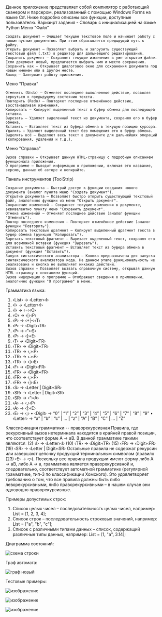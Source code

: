 Данное приложение представляет собой компилятор с работающий сканером и парсером, реализованный с помощью Windows Forms на языке C#. Ниже подробно описаны все функции, доступные пользователю.
Варианрт задания - Словарь с инициализацией на языке Python
Меню "Файл"

    Создать документ – Очищает текущее текстовое поле и начинает работу с новым пустым документом. При этом сбрасывается предыдущий путь к файлу.
    Открыть документ – Позволяет выбрать и загрузить существующий текстовый файл (.txt) в редактор для дальнейшего редактирования.
    Сохранить документ – Сохраняет текущие изменения в уже открытом файле. Если документ новый, предлагается выбрать имя и место сохранения.
    Сохранить как – Открывает диалоговое окно для сохранения документа под новым именем или в другом месте.
    Выход – Завершает работу приложения.

Меню "Правка"

    Отменить (Undo) – Отменяет последнее выполненное действие, позволяя вернуться к предыдущему состоянию текста.
    Повторить (Redo) – Повторяет последнее отменённое действие, восстанавливая изменения.
    Копировать – Копирует выделенный текст в буфер обмена для последующей вставки.
    Вырезать – Удаляет выделенный текст из документа, сохраняя его в буфер обмена.
    Вставить – Вставляет текст из буфера обмена в текущую позицию курсора.
    Удалить – Удаляет выделенный текст без помещения его в буфер обмена.
    Выделить всё – Выделяет весь текст в документе для дальнейших операций (копирования, удаления и т.д.).

Меню "Справка"

    Вызов справки – Открывает данную HTML-страницу с подробным описанием функционала приложения.
    О программе – Выводит информацию о приложении, включая его название, версию, данные об авторе и копирайте.

Панель инструментов (ToolStrip)

    Создание документа – Быстрый доступ к функции создания нового документа (аналог пункта меню "Создать документ").
    Открытие документа – Позволяет быстро открыть существующий текстовый файл, аналогично функции из меню "Открыть документ".
    Сохранение изменений – Сохраняет текущие изменения в документе, эквивалентно пункту меню "Сохранить документ".
    Отмена изменений – Отменяет последнее действие (аналог функции "Отменить").
    Повтор последнего изменения – Повторяет отменённое действие (аналог функции "Повторить").
    Копировать текстовый фрагмент – Копирует выделенный фрагмент текста в буфер обмена (функция "Копировать").
    Вырезать текстовый фрагмент – Вырезает выделенный текст, сохраняя его для возможной вставки (функция "Вырезать").
    Вставить текстовый фрагмент – Вставляет текст из буфера обмена в документ (функция "Вставить").
    Запуск синтаксического анализатора – Кнопка предназначена для запуска синтаксического анализатора кода. На данном этапе функциональность не реализована и кнопка не выполняет никаких действий.
    Вызов справки – Позволяет вызвать справочную систему, открывая данную HTML-страницу с описанием функций.
    Вызов информации о программе – Отображает сведения о приложении, аналогично функции "О программе" в меню.

Грамматика языка:

1.	‹List› → ‹Letter›‹I›
2.	‹I› → ‹Letter›‹I›
3.	‹I› → ‹=›‹O›
4.	‹O› → ‹[›‹P›
5.	‹P› → ‹+|–›‹T›
6.	‹P› → ‹Digit›‹TR›
7.	‹P› → ‹”›‹S›
8.	‹P› → ‹]›‹E›
9.	‹T› → ‹Digit›‹TR›
10.	‹TR› → ‹Digit›‹TR›
11.	‹TR› → ‹,›‹P›
12.	‹TR› → ‹.›‹F›
13.	‹TR› → ‹]›‹E›
14.	‹F› → ‹Digit›‹FR›
15.	‹FR› → ‹Digit›‹FR›
16.	‹FR› → ‹,›‹P›
17.	‹FR› → ‹]›‹E›
18.	‹S› → ‹Letter | Digit›‹SR›
19.	‹SR› → ‹Letter | Digit›‹SR›
20.	‹SR› → ‹”›‹A›
21.	‹A› → ‹,›‹P›
22.	‹A› → ‹]›‹E›
23.	‹E› → ‹;›
•	‹Digit› → “0” | “1” | “2” | “3” | “4” | “5” | “6” | “7” | “8” | “9”
•	‹Letter› → “a” | “b” | “c” | ... | “z” | “A” | “B” | “C” | ... | “Z”

Классификация грамматики -- праворекурсивная
Правила, где рекурсивный вызов нетерминала находится в крайней правой позиции, что соответствует форме A → aB.
В данной грамматике такими являются:
(2) ‹I› → ‹Letter›‹I›
(10) ‹TR› → ‹Digit›‹TR›
(15) ‹FR› → ‹Digit›‹FR›
(19) ‹SR› → ‹Letter | Digit›‹SR›
Остальные правила не содержат рекурсии или завершают цепочку продукций терминальным символом (правило (23) ‹E› → ‹;›).
Поскольку все правила продукции имеют форму либо A → aB, либо A → a, грамматика является праворекурсивной и, следовательно, соответствует автоматной грамматике (регулярной грамматике, тип-3 по классификации Хомского). Это удовлетворяет требованию о том, что все правила должны быть либо леворекурсивными, либо праворекурсивными – в нашем случае они однородно праворекурсивные.


Примеры допустимых строк:

1.	Список целых чисел – последовательность целых чисел, например: List = [1, 2, 3, 4];
2.	Список строк – последовательность строковых значений, например: List = ["a", "b", "c"];
3.	Список с различными типами данных – список, содержащий различные типы данных, например: List = [1, "a", 3.14];


Диаграмма состояний:

![схема строки](https://github.com/user-attachments/assets/193b2642-e414-4123-aa49-7ac09c494c40)


Граф автомата:

![граф новый](https://github.com/user-attachments/assets/6e45d16a-2d42-45c2-a6e0-41e08748fe38)


Тестовые примеры:

![изображение](https://github.com/user-attachments/assets/1ca9750a-9590-4121-b79d-377cd8306f21)

![изображение](https://github.com/user-attachments/assets/df162cbc-46b5-468f-b024-afaf5dd53d62)

![изображение](https://github.com/user-attachments/assets/5916779f-b471-4222-84f6-4303c800de42)


